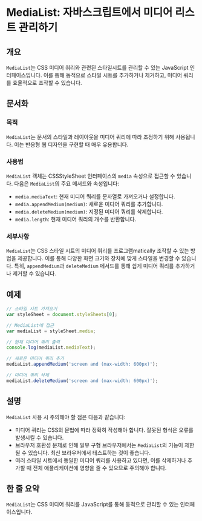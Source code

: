 <!--
Meta Description: # MediaList: 자바스크립트에서 미디어 리스트 관리하기 ## 개요 `MediaList`는 CSS 미디어 쿼리와 관련된 스타일시트를 관리할 수 있는 JavaScript 인터페이스입니다. 이를 통해 동적으로 스타일 시트를 추가하거나 제거하고, 미디어 쿼리를 효율적으...
Meta Keywords: 미디어, medialist, 쿼리를, 있습니다, media
-->

# MediaList: 자바스크립트에서 미디어 리스트 관리하기

## 개요
`MediaList`는 CSS 미디어 쿼리와 관련된 스타일시트를 관리할 수 있는 JavaScript 인터페이스입니다. 이를 통해 동적으로 스타일 시트를 추가하거나 제거하고, 미디어 쿼리를 효율적으로 조작할 수 있습니다.

## 문서화
### 목적
`MediaList`는 문서의 스타일과 레이아웃을 미디어 쿼리에 따라 조정하기 위해 사용됩니다. 이는 반응형 웹 디자인을 구현할 때 매우 유용합니다.

### 사용법
`MediaList` 객체는 CSSStyleSheet 인터페이스의 `media` 속성으로 접근할 수 있습니다. 다음은 `MediaList`의 주요 메서드와 속성입니다:

- `media.mediaText`: 현재 미디어 쿼리를 문자열로 가져오거나 설정합니다.
- `media.appendMedium(medium)`: 새로운 미디어 쿼리를 추가합니다.
- `media.deleteMedium(medium)`: 지정된 미디어 쿼리를 삭제합니다.
- `media.length`: 현재 미디어 쿼리의 개수를 반환합니다.

### 세부사항
`MediaList`는 CSS 스타일 시트의 미디어 쿼리를 프로그램matically 조작할 수 있는 방법을 제공합니다. 이를 통해 다양한 화면 크기와 장치에 맞게 스타일을 변경할 수 있습니다. 특히, `appendMedium`과 `deleteMedium` 메서드를 통해 쉽게 미디어 쿼리를 추가하거나 제거할 수 있습니다.

## 예제
```javascript
// 스타일 시트 가져오기
var styleSheet = document.styleSheets[0];

// MediaList에 접근
var mediaList = styleSheet.media;

// 현재 미디어 쿼리 출력
console.log(mediaList.mediaText);

// 새로운 미디어 쿼리 추가
mediaList.appendMedium('screen and (max-width: 600px)');

// 미디어 쿼리 삭제
mediaList.deleteMedium('screen and (max-width: 600px)');
```

## 설명
`MediaList` 사용 시 주의해야 할 점은 다음과 같습니다:

- 미디어 쿼리는 CSS의 문법에 따라 정확히 작성해야 합니다. 잘못된 형식은 오류를 발생시킬 수 있습니다.
- 브라우저 호환성 문제로 인해 일부 구형 브라우저에서는 `MediaList`의 기능이 제한될 수 있습니다. 최신 브라우저에서 테스트하는 것이 좋습니다.
- 여러 스타일 시트에서 동일한 미디어 쿼리를 사용하고 있다면, 이를 삭제하거나 추가할 때 전체 애플리케이션에 영향을 줄 수 있으므로 주의해야 합니다.

## 한 줄 요약
`MediaList`는 CSS 미디어 쿼리를 JavaScript를 통해 동적으로 관리할 수 있는 인터페이스입니다.
